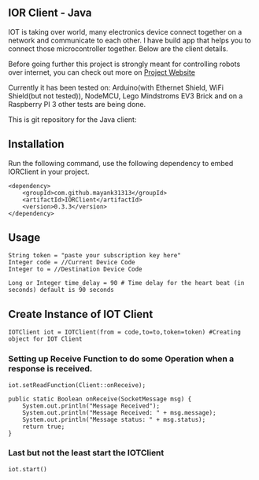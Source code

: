 ## IOR Client - Java

IOT is taking over world, many electronics device connect together on a network and communicate to each other.
I have build app that helps you to connect those microcontroller together. Below are the client details.

Before going further this project is strongly meant for controlling robots over internet, you can check out more on <a href="https://iorresearch.ml">Project Website</a>

Currently it has been tested on:
    Arduino(with Ethernet Shield, WiFi Shield(but not tested)), NodeMCU, Lego Mindstroms EV3 Brick and on a Raspberry PI 3
    other tests are being done.

This is git repository for the Java client:

## Installation
Run the following command, use the following dependency to embed IORClient in your project.

    <dependency>
        <groupId>com.github.mayank31313</groupId>
        <artifactId>IORClient</artifactId>
        <version>0.3.3</version>
    </dependency>

## Usage

    String token = "paste your subscription key here"
    Integer code = //Current Device Code
    Integer to = //Destination Device Code

    Long or Integer time_delay = 90 # Time delay for the heart beat (in seconds) default is 90 seconds

## Create Instance of IOT Client

    IOTClient iot = IOTClient(from = code,to=to,token=token) #Creating object for IOT Client

### Setting up Receive Function to do some Operation when a response is received.

    iot.setReadFunction(Client::onReceive);

    public static Boolean onReceive(SocketMessage msg) {
        System.out.println("Message Received");
        System.out.println("Message Received: " + msg.message);
        System.out.println("Message status: " + msg.status);
        return true;
    }

### Last but not the least start the IOTClient

    iot.start()





